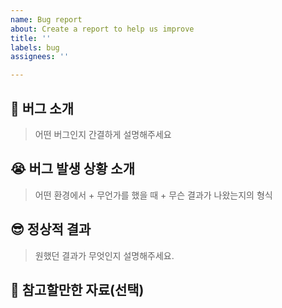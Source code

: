 ```yaml
---
name: Bug report
about: Create a report to help us improve
title: ''
labels: bug
assignees: ''

---
```


## 🐛 버그 소개

> 어떤 버그인지 간결하게 설명해주세요

## 😭 버그 발생 상황 소개

> 어떤 환경에서 + 무언가를 했을 때  + 무슨 결과가 나왔는지의 형식

##  😎 정상적 결과

> 원했던 결과가 무엇인지 설명해주세요.

## 🔗 참고할만한 자료(선택)
